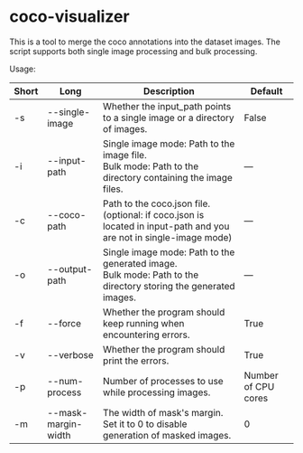 # coco-visualizer
This is a tool to merge the coco annotations into the dataset images. The script supports both single image processing and bulk processing.

Usage:

| Short | Long                | Description                                                                                                              | Default                  |
|-------|---------------------|--------------------------------------------------------------------------------------------------------------------------|--------------------------|
| -s    | --single-image      | Whether the input_path points to a single image or a directory of images.                                                | False                    |
| -i    | --input-path        | Single image mode: Path to the image file.<br>Bulk mode: Path to the directory containing the image files.                | —                        |
| -c    | --coco-path         | Path to the coco.json file. (optional: if coco.json is located in input-path and you are not in single-image mode)        | —                        |
| -o    | --output-path       | Single image mode: Path to the generated image.<br>Bulk mode: Path to the directory storing the generated images.         | —                        |
| -f    | --force             | Whether the program should keep running when encountering errors.                                                         | True                     |
| -v    | --verbose           | Whether the program should print the errors.                                                                             | True                     |
| -p    | --num-process       | Number of processes to use while processing images.                                                                      | Number of CPU cores      |
| -m    | --mask-margin-width | The width of mask's margin. Set it to 0 to disable generation of masked images.                                           | 0                        |
